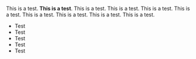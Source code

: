This is a test. **This is a test**. This is a test. This is a test. This is a test. This is a test. This is a test. This is a test. This is a test. This is a test.

-   Test
-   Test
-   Test
-   Test
-   Test
